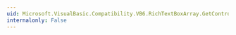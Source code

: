```yaml
---
uid: Microsoft.VisualBasic.Compatibility.VB6.RichTextBoxArray.GetControlInstanceType
internalonly: False
---
```

